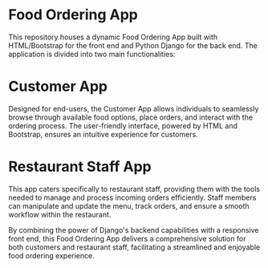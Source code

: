 # Food Ordering App
This repository houses a dynamic Food Ordering App built with HTML/Bootstrap for the front end and Python Django for the back end. The application is divided into two main functionalities:

# Customer App
Designed for end-users, the Customer App allows individuals to seamlessly browse through available food options, place orders, and interact with the ordering process. The user-friendly interface, powered by HTML and Bootstrap, ensures an intuitive experience for customers.

# Restaurant Staff App
This app caters specifically to restaurant staff, providing them with the tools needed to manage and process incoming orders efficiently. Staff members can manipulate and update the menu, track orders, and ensure a smooth workflow within the restaurant.

By combining the power of Django's backend capabilities with a responsive front end, this Food Ordering App delivers a comprehensive solution for both customers and restaurant staff, facilitating a streamlined and enjoyable food ordering experience.




